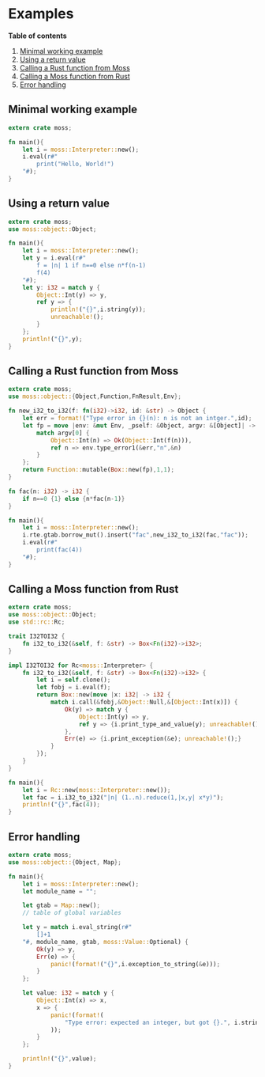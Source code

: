 
# Examples

**Table of contents**
1. [Minimal working example](#minimal-working-example)
2. [Using a return value](#using-a-return-value)
3. [Calling a Rust function from Moss](#calling-a-rust-function-from-moss)
4. [Calling a Moss function from Rust](#calling-a-moss-function-from-rust)
5. [Error handling](#error-handling)

## Minimal working example

```rust
extern crate moss;

fn main(){
    let i = moss::Interpreter::new();
    i.eval(r#"
        print("Hello, World!")
    "#);
}
```

## Using a return value

```rust
extern crate moss;
use moss::object::Object;

fn main(){
    let i = moss::Interpreter::new();
    let y = i.eval(r#"
        f = |n| 1 if n==0 else n*f(n-1)
        f(4)
    "#);
    let y: i32 = match y {
        Object::Int(y) => y,
        ref y => {
            println!("{}",i.string(y));
            unreachable!();
        }
    };
    println!("{}",y);
}
```

## Calling a Rust function from Moss

```rust
extern crate moss;
use moss::object::{Object,Function,FnResult,Env};

fn new_i32_to_i32(f: fn(i32)->i32, id: &str) -> Object {
    let err = format!("Type error in {}(n): n is not an intger.",id);
    let fp = move |env: &mut Env, _pself: &Object, argv: &[Object]| -> FnResult {
        match argv[0] {
            Object::Int(n) => Ok(Object::Int(f(n))),
            ref n => env.type_error1(&err,"n",&n)
        }
    };
    return Function::mutable(Box::new(fp),1,1);
}

fn fac(n: i32) -> i32 {
    if n==0 {1} else {n*fac(n-1)}
}

fn main(){
    let i = moss::Interpreter::new();
    i.rte.gtab.borrow_mut().insert("fac",new_i32_to_i32(fac,"fac"));
    i.eval(r#"
        print(fac(4))
    "#);
}
```

## Calling a Moss function from Rust

```rust
extern crate moss;
use moss::object::Object;
use std::rc::Rc;

trait I32TOI32 {
    fn i32_to_i32(&self, f: &str) -> Box<Fn(i32)->i32>;
}

impl I32TOI32 for Rc<moss::Interpreter> {
    fn i32_to_i32(&self, f: &str) -> Box<Fn(i32)->i32> {
        let i = self.clone();
        let fobj = i.eval(f);
        return Box::new(move |x: i32| -> i32 {
            match i.call(&fobj,&Object::Null,&[Object::Int(x)]) {
                Ok(y) => match y {
                    Object::Int(y) => y,
                    ref y => {i.print_type_and_value(y); unreachable!();}
                },
                Err(e) => {i.print_exception(&e); unreachable!();}
            }
        });
    }
}

fn main(){
    let i = Rc::new(moss::Interpreter::new());
    let fac = i.i32_to_i32("|n| (1..n).reduce(1,|x,y| x*y)");
    println!("{}",fac(4));
}
```

## Error handling

```rust
extern crate moss;
use moss::object::{Object, Map};

fn main(){
    let i = moss::Interpreter::new();
    let module_name = "";

    let gtab = Map::new();
    // table of global variables

    let y = match i.eval_string(r#"
        []+1
    "#, module_name, gtab, moss::Value::Optional) {
        Ok(y) => y,
        Err(e) => {
            panic!(format!("{}",i.exception_to_string(&e)));
        }
    };

    let value: i32 = match y {
        Object::Int(x) => x,
        x => {
            panic!(format!(
                "Type error: expected an integer, but got {}.", i.string(&x)
            ));
        }
    };

    println!("{}",value);
}
```
